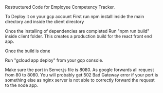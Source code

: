 Restructured Code for Employee Competency Tracker.

To Deploy it on your gcp account First run npm install inside the main directory and inside the client directory

Once the installing of dependencies are completed Run "npm run build" inside client folder. This creates a production build for the react front end app.

Once the build is done

Run "gcloud app deploy" from your gcp console.

Make sure the port in Server.js file is 8080. As google forwards all request from 80 to 8080. You will probably get 502 Bad Gateway error if your port is something else as nginx server is not able to correctly forward the request to the node app.

